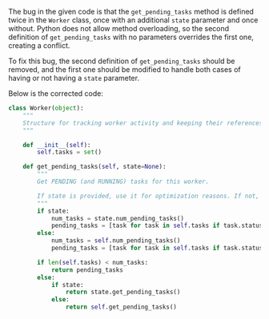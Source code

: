 The bug in the given code is that the `get_pending_tasks` method is defined twice in the `Worker` class, once with an additional `state` parameter and once without. Python does not allow method overloading, so the second definition of `get_pending_tasks` with no parameters overrides the first one, creating a conflict.

To fix this bug, the second definition of `get_pending_tasks` should be removed, and the first one should be modified to handle both cases of having or not having a `state` parameter.

Below is the corrected code:

```python
class Worker(object):
    """
    Structure for tracking worker activity and keeping their references.
    """

    def __init__(self):
        self.tasks = set()

    def get_pending_tasks(self, state=None):
        """
        Get PENDING (and RUNNING) tasks for this worker.

        If state is provided, use it for optimization reasons. If not, use self's state.
        """
        if state:
            num_tasks = state.num_pending_tasks()
            pending_tasks = [task for task in self.tasks if task.status in ['PENDING', 'RUNNING']]
        else:
            num_tasks = self.num_pending_tasks()
            pending_tasks = [task for task in self.tasks if task.status in ['PENDING', 'RUNNING']]

        if len(self.tasks) < num_tasks:
            return pending_tasks
        else:
            if state:
                return state.get_pending_tasks()
            else:
                return self.get_pending_tasks()
```